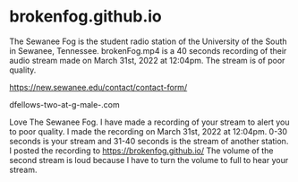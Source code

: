 # brokenfog.github.io
 The Sewanee Fog is the student radio station of the University of the South in Sewanee, Tennessee.  brokenFog.mp4 is a 40 seconds recording of their audio stream made on March 31st, 2022 at 12:04pm. The stream is of poor quality.
 
https://new.sewanee.edu/contact/contact-form/

dfellows-two-at-g-male-.com

Love The Sewanee Fog. I have made a recording of your stream to alert you to poor quality. I made the recording on March 31st, 2022 at 12:04pm. 0-30 seconds is your stream and 31-40 seconds is the stream of another station. I posted the recording to https://brokenfog.github.io/ The volume of the second stream is loud because I have to turn the volume to full to hear your stream. 
